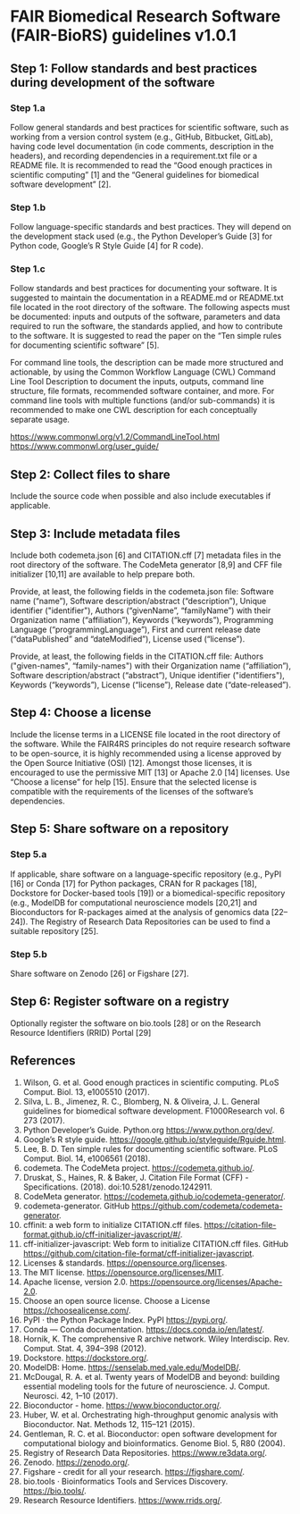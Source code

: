 # FAIR Biomedical Research Software (FAIR-BioRS) guidelines v1.0.1

## Step 1: Follow standards and best practices during development of the software

### Step 1.a
Follow general standards and best practices for scientific software, such as working from a version
control system (e.g., GitHub, Bitbucket, GitLab), having code level documentation (in code comments, description
in the headers), and recording dependencies in a requirement.txt file or a README file. It is recommended to read
the “Good enough practices in scientific computing” [1] and the “General guidelines for biomedical software
development” [2].

### Step 1.b
Follow language-specific standards and best practices. They will depend on the development stack used
(e.g., the Python Developer’s Guide [3] for Python code, Google’s R Style Guide [4] for R code).

### Step 1.c
Follow standards and best practices for documenting your software. It is suggested to maintain the
documentation in a README.md or README.txt file located in the root directory of the software. The following
aspects must be documented: inputs and outputs of the software, parameters and data required to run the software, the standards applied, and how to contribute to the software. It is suggested to read the paper on the
“Ten simple rules for documenting scientific software” [5].

For command line tools, the description can be made more structured and actionable,
by using the Common Workflow Language (CWL) Command Line Tool Description to
document the inputs, outputs, command line structure, file formats, recommended
software container, and more. For command line tools with multiple functions
(and/or sub-commands) it is recommended to make one CWL description for each conceptually
separate usage.

<https://www.commonwl.org/v1.2/CommandLineTool.html>
<https://www.commonwl.org/user_guide/>

## Step 2: Collect files to share
Include the source code when possible and also include executables if applicable.

## Step 3: Include metadata files
Include both codemeta.json [6] and CITATION.cff [7] metadata files in the root directory of the software. The CodeMeta
generator [8,9] and CFF file initializer [10,11] are available to help prepare both.

Provide, at least, the following fields in the codemeta.json file: Software name (“name”), Software
description/abstract (“description”), Unique identifier ("identifier"), Authors (“givenName”, “familyName”) with their Organization name
(“affiliation”), Keywords (“keywords”), Programming Language (“programmingLanguage”), First and current release date
(“dataPublished” and “dateModified”), License used (“license”).

Provide, at least, the following fields in the CITATION.cff file: Authors ("given-names", “family-names") with their
Organization name (“affiliation”), Software description/abstract (“abstract”), Unique identifier ("identifiers"), Keywords (“keywords”), License
(“license”), Release date (“date-released”).

## Step 4: Choose a license
Include the license terms in a LICENSE file located in the root directory of the software. While the FAIR4RS
principles do not require research software to be open-source, it is highly recommended using a license approved
by the Open Source Initiative (OSI) [12]. Amongst those licenses, it is encouraged to use the permissive MIT [13] or
Apache 2.0 [14] licenses. Use “Choose a license” for help [15]. Ensure that the selected license is compatible with the requirements of the licenses of the software’s dependencies.

## Step 5: Share software on a repository

### Step 5.a
If applicable, share software on a language-specific repository (e.g., PyPI [16] or Conda [17] for Python
packages, CRAN for R packages [18], Dockstore for Docker-based tools [19]) or a biomedical-specific repository (e.g.,
ModelDB for computational neuroscience models [20,21] and Bioconductors for R-packages aimed at the analysis of
genomics data [22–24]). The Registry of Research Data Repositories can be used to find a suitable repository [25].

### Step 5.b
Share software on Zenodo [26] or Figshare [27].

## Step 6: Register software on a registry
Optionally register the software on bio.tools [28] or on the Research Resource Identifiers (RRID) Portal [29]

## References
1.	Wilson, G. et al. Good enough practices in scientific computing. PLoS Comput. Biol. 13, e1005510 (2017).
2.	Silva, L. B., Jimenez, R. C., Blomberg, N. & Oliveira, J. L. General guidelines for biomedical software development. F1000Research vol. 6 273 (2017).
3.	Python Developer’s Guide. Python.org https://www.python.org/dev/.
4.	Google’s R style guide. https://google.github.io/styleguide/Rguide.html.
5.	Lee, B. D. Ten simple rules for documenting scientific software. PLoS Comput. Biol. 14, e1006561 (2018).
6.	codemeta. The CodeMeta project. https://codemeta.github.io/.
7.	Druskat, S., Haines, R. & Baker, J. Citation File Format (CFF) - Specifications. (2018). doi:10.5281/zenodo.1242911.
8.	CodeMeta generator. https://codemeta.github.io/codemeta-generator/.
9.	codemeta-generator. GitHub https://github.com/codemeta/codemeta-generator.
10.	cffinit: a web form to initialize CITATION.cff files. https://citation-file-format.github.io/cff-initializer-javascript/#/.
11.	cff-initializer-javascript: Web form to initialize CITATION.cff files. GitHub https://github.com/citation-file-format/cff-initializer-javascript.
12.	Licenses & standards. https://opensource.org/licenses.
13.	The MIT license. https://opensource.org/licenses/MIT.
14.	Apache license, version 2.0. https://opensource.org/licenses/Apache-2.0.
15.	Choose an open source license. Choose a License https://choosealicense.com/.
16.	PyPI · the Python Package Index. PyPI https://pypi.org/.
17.	Conda — Conda documentation. https://docs.conda.io/en/latest/.
18.	Hornik, K. The comprehensive R archive network. Wiley Interdiscip. Rev. Comput. Stat. 4, 394–398 (2012).
19.	Dockstore. https://dockstore.org/.
20.	ModelDB: Home. https://senselab.med.yale.edu/ModelDB/.
21.	McDougal, R. A. et al. Twenty years of ModelDB and beyond: building essential modeling tools for the future of neuroscience. J. Comput. Neurosci. 42, 1–10 (2017).
22.	Bioconductor - home. https://www.bioconductor.org/.
23.	Huber, W. et al. Orchestrating high-throughput genomic analysis with Bioconductor. Nat. Methods 12, 115–121 (2015).
24.	Gentleman, R. C. et al. Bioconductor: open software development for computational biology and bioinformatics. Genome Biol. 5, R80 (2004).
25.	Registry of Research Data Repositories. https://www.re3data.org/.
26.	Zenodo. https://zenodo.org/.
27.	Figshare - credit for all your research. https://figshare.com/.
28.	bio.tools · Bioinformatics Tools and Services Discovery. https://bio.tools/.
29.	Research Resource Identifiers. https://www.rrids.org/.
